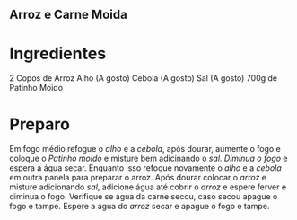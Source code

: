 ## Arroz e Carne Moida

# Ingredientes
2 Copos de Arroz
Alho (A gosto)
Cebola (A gosto)
Sal (A gosto)
700g de Patinho Moido

# Preparo
Em fogo médio refogue o *alho* e a *cebola*, após dourar, aumente o fogo e coloque o *Patinho moido* e misture bem adicinando o *sal*.
*Diminua o fogo* e espera a água secar.
Enquanto isso refogue novamente o *alho* e a *cebola* em outra panela para preparar o arroz.
Após dourar colocar o *arroz* e misture adicionando *sal*, adicione água até cobrir o *arroz* e espere ferver e diminua o fogo.
Verifique se água da carne secou, caso secou apague o fogo e tampe.
Espere a água do *arroz* secar e apague o fogo e tampe.